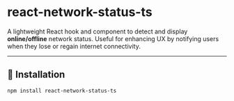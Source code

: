 # react-network-status-ts

A lightweight React hook and component to detect and display **online/offline** network status. Useful for enhancing UX by notifying users when they lose or regain internet connectivity.

---

## 🚀 Installation

```bash
npm install react-network-status-ts
```

